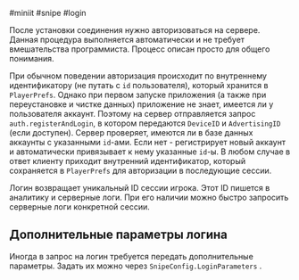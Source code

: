 #miniit #snipe #login

После установки соединения нужно авторизоваться на сервере. Данная процедура выполняется автоматически и не требует вмешательства программиста. Процесс описан просто для общего понимания.

При обычном поведении авторизация происходит по внутреннему идентификатору (не путать с `id` пользователя), который хранится в `PlayerPrefs`. Однако при первом запуске приложения (а также при переустановке и чистке данных) приложение не знает, имеется ли у пользователя аккаунт. Поэтому на сервер отправляется запрос `auth.registerAndLogin`, в котором передаются `DeviceID` и `AdvertisingID` (если доступен). Сервер проверяет, имеются ли в базе данных аккаунты с указанными `id`-ами. Если нет - регистрирует новый аккаунт и автоматически привязывает к нему указанные `id`-ы. В любом случае в ответ клиенту приходит внутренний идентификатор, который сохраняется в `PlayerPrefs` для авторизации в последующие сессии.

Логин возвращает уникальный ID сессии игрока. Этот ID пишется в аналитику и серверные логи. При его наличии можно быстро запросить серверные логи конкретной сессии.

## Дополнительные параметры логина

Иногда в запрос на логин требуется передать дополнительные параметры. Задать их можно через `SnipeConfig.LoginParameters` .